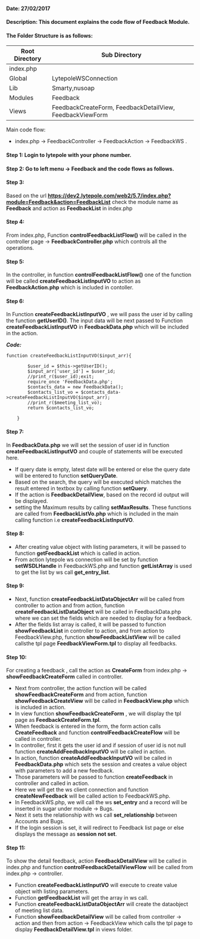 #### Date: 27/02/2017

#### Description: This document explains the code flow of Feedback Module.

#### The Folder Structure is as follows:

 Root Directory | Sub Directory 
------------ | -------------
index.php | 
Global | LytepoleWSConnection
Lib | Smarty,nusoap
Modules | Feedback
Views | FeedbackCreateForm, FeedbackDetailView, FeedbackViewForm

Main code flow:

- index.php -> FeedbackController -> FeedbackAction -> FeedbackWS .

#### Step 1: Login to lytepole with your phone number. 

#### Step 2: Go to left menu -> Feedback and the code flows as follows.

#### Step 3:
Based on the url **https://dev2.lytepole.com/web2/5.7/index.php?module=Feedback&action=FeedbackList** check the module name as **Feedback** and action as **FeedbackList** in index.php

#### Step 4: 
From index.php, Function **controlFeedbackListFlow()** will be called in the controller page -> **FeedbackController.php**  which controls all the operations.

#### Step 5:
In the controller, in function **controlFeedbackListFlow()** one of the function will be called **createFeedbackListInputVO** to action as **FeedbackAction.php** which is included in contoller.

#### Step 6:
In Function **createFeedbackListInputVO** , we will pass the user id by calling the function **getUserID()**. The input data will be next passed to Function **createFeedbackListInputVO** in **FeedbackData.php** which will be included in the action.

**_Code:_**

```
function createFeedbackListInputVO($input_arr){
        
		$user_id = $this->getUserID();	
		$input_arr['user_id'] = $user_id;
		//print_r($user_id);exit;
        require_once 'FeedbackData.php';
        $contacts_data = new FeedbackData();
        $contacts_list_vo = $contacts_data->createFeedbackListInputVO($input_arr);
		//print_r($meeting_list_vo);		
        return $contacts_list_vo;      
        
    }
 ```
 
#### Step 7:

In **FeedbackData.php** we will set the session of user id in function   **createFeedbackListInputVO** and couple of statements will be executed here.

- If query date is empty, latest date will be entered or else the query date will be entered to function **setQueryDate**.
- Based on the search, the query will be executed which matches the result entered in textbox by calling function **setQuery**.
- If the action is **FeedbackDetailView**, based on the record id output will be displayed.
- setting the Maximum results by calling **setMaxResults**. These functions are called from **FeedbackListVo.php** which is included in the main calling function i.e **createFeedbackListInputVO**.

#### Step 8:

- After creating value object with listing parameters, it will be passed to function **getFeedbackList** which is called in action.
- From action lytepole ws connection will be set by function **setWSDLHandle** in FeedbackWS.php and function **getListArray** is used to get the list by ws call **get_entry_list**. 

#### Step 9:

- Next, function **createFeedbackListDataObjectArr** will be called from controller to action and from action, function **createFeedbackListDataObject** will be called in FeedbackData.php where we can set the fields which are needed to display for a feedback.
- After the fields list array is called, it will be passed to function **showFeedbackList** in controller to action, and from action to FeedbackView.php, function **showFeedbackListView** will be called callsthe tpl page **FeedbackViewForm.tpl** to display all feedbacks.

#### Step 10:

For creating a feedback , call the action as **CreateForm** from index.php -> **showFeedbackCreateForm** called in controller.
- Next from controller, the action function will be called **showFeedbackCreateForm** and from action, function **showFeedbackCreateView** will be called in **FeedbackView.php** which is included in action.
- In view function **showFeedbackCreateForm** , we will display the tpl page as **FeedbackCreateForm.tpl**.
- When feedback is entered in the form, the form action calls **CreateFeedback** and function **controlFeedbackCreateFlow** will be called in controller.
- In controller, first it gets the user id and if session of user id is not null function **createAddFeedbackInputVO** will be called in action.
- In action, function **createAddFeedbackInputVO** will be called in **FeedbackData.php** which sets the session and creates a value object with parameters to add a new feedback.
- Those parameters will be passed to function **createFeedback** in controller and called in action.
- Here we will get the ws client connection and function **createNewFeedback** will be called action to FeedbackWS.php.
- In  FeedbackWS.php, we will call the ws **set_entry** and a record will be inserted in sugar under module -> Bugs.
- Next it sets the relationship with ws call **set_relationship** between Accounts and Bugs.
- If the login session is set, it will redirect to Feedback list page or else displays the message as **session not set**.

#### Step 11:

To show the detail feedback, action **FeedbackDetailView** will be called in index.php and function **controlFeedbackDetailViewFlow** will be called from index.php -> controller.
- Function **createFeedbackListInputVO** will execute to create value object with listing parameters.
- Function **getFeedbackList** will get the array in ws call.
- Function **createFeedbackListDataObjectArr** will create the dataobject of meeting list data.
- Function **showFeedbackDetailView** will be called from controller -> action and then from action -> FeedbackView which calls the tpl page to display **FeedbackDetailView.tpl** in views folder.













